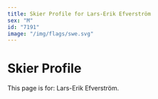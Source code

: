 ```yaml
---
title: Skier Profile for Lars-Erik Efverström
sex: "M"
id: "7191"
image: "/img/flags/swe.svg" 
---
```


# Skier Profile

This page is for: Lars-Erik Efverström.
    